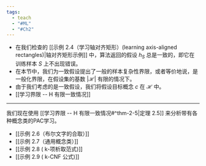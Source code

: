 ```yaml
---
tags:
  - teach
  - "#ML"
  - "#Ch2"
---
```

- 在我们检查的 [[示例 2.4（学习轴对齐矩形）(learning axis-aligned rectangles)|轴对齐矩形示例]] 中，算法返回的假设 ${h}_{S}$ 总是一致的，即它在训练样本 $S$ 上不出现错误。
- 在本节中，我们为一致假设提出了一般的样本复杂性界限，或者等价地说，是一般化界限，在假设集的基数 $\left| \mathcal{H}\right|$ 有限的情况下。
- 由于我们考虑的是一致假设，我们将假设目标概念 $c$ 在 $\mathcal{H}$ 中。
- [[学习界限 -- H 有限一致情况]]
---

我们现在使用 [[学习界限 -- H 有限一致情况#^thm-2-5|定理 2.5]] 来分析带有各种概念类的PAC学习。

- [[示例 2.6（布尔文字的合取）]]
- [[示例 2.7（通用概念类）]]
- [[示例 2.8 ( k-项析取范式)]]
- [[示例 2.9 ( k-CNF 公式)]]

